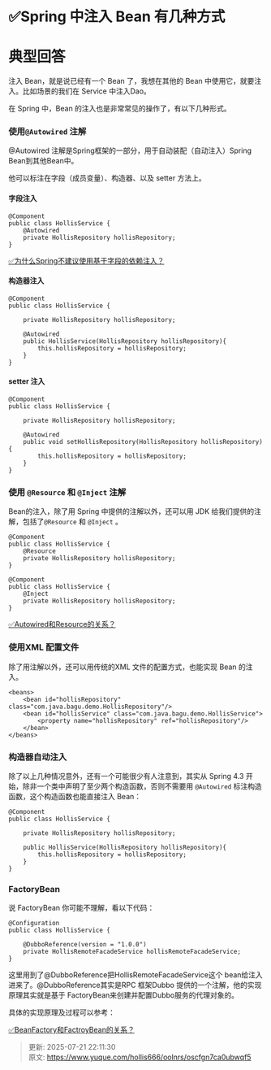 # ✅Spring 中注入 Bean 有几种方式

# 典型回答


注入 Bean，就是说已经有一个 Bean 了，我想在其他的 Bean 中使用它，就要注入。比如场景的我们在 Service 中注入Dao。



在 Spring 中，Bean 的注入也是非常常见的操作了，有以下几种形式。



### 使用`@Autowired` 注解


@Autowired 注解是Spring框架的一部分，用于自动装配（自动注入）Spring Bean到其他Bean中。



他可以标注在字段（成员变量）、构造器、以及 setter 方法上。



#### 字段注入


```plain
@Component
public class HollisService {
    @Autowired
    private HollisRepository hollisRepository;
}

```



[✅为什么Spring不建议使用基于字段的依赖注入？](https://www.yuque.com/hollis666/oolnrs/lbst9ffoy74od6kr)

#### 构造器注入


```plain
@Component
public class HollisService {

    private HollisRepository hollisRepository;
    
    @Autowired
    public HollisService(HollisRepository hollisRepository){
        this.hollisRepository = hollisRepository;
    }
}

```



#### setter 注入


```plain
@Component
public class HollisService {

    private HollisRepository hollisRepository;
    
    @Autowired
    public void setHollisRepository(HollisRepository hollisRepository){
        this.hollisRepository = hollisRepository;
    }
}

```



### <font style="color:rgb(13, 13, 13);">使用 </font>`@Resource`<font style="color:rgb(13, 13, 13);"> 和 </font>`@Inject`<font style="color:rgb(13, 13, 13);"> 注解</font>


Bean的注入，除了用 Spring 中提供的注解以外，还可以用 JDK 给我们提供的注解，包括了`@Resource`<font style="color:rgb(13, 13, 13);"> 和 </font>`@Inject`<font style="color:rgb(13, 13, 13);"> 。</font>

<font style="color:rgb(13, 13, 13);"></font>

```plain
@Component
public class HollisService {
    @Resource
    private HollisRepository hollisRepository;
}

@Component
public class HollisService {
    @Inject
    private HollisRepository hollisRepository;
}
```

<font style="color:rgb(13, 13, 13);"></font>

[✅Autowired和Resource的关系？](https://www.yuque.com/hollis666/oolnrs/gai6a9)



### 使用XML 配置文件


除了用注解以外，还可以用传统的XML 文件的配置方式，也能实现 Bean 的注入。



```plain
<beans>
    <bean id="hollisRepository" class="com.java.bagu.demo.HollisRepository"/>
    <bean id="hollisService" class="com.java.bagu.demo.HollisService">
        <property name="hollisRepository" ref="hollisRepository"/>
    </bean>
</beans>

```





### 构造器自动注入


除了以上几种情况意外，还有一个可能很少有人注意到，其实从 Spring 4.3 开始，除非一个类中声明了至少两个构造函数，否则不需要用 `@Autowired` 标注构造函数，这个构造函数也能直接注入 Bean：





```plain
@Component
public class HollisService {

    private HollisRepository hollisRepository;
    
    public HollisService(HollisRepository hollisRepository){
        this.hollisRepository = hollisRepository;
    }
}

```





### FactoryBean


说 FactoryBean 你可能不理解，看以下代码：



```plain
@Configuration
public class HollisService {

    @DubboReference(version = "1.0.0")
    private HollisRemoteFacadeService hollisRemoteFacadeService;
}
```



这里用到了@DubboReference把HollisRemoteFacadeService这个 bean给注入进来了。@DubboReference其实是RPC 框架Dubbo 提供的一个注解，他的实现原理其实就是基于 FactoryBean来创建并配置Dubbo服务的代理对象的。



具体的实现原理及过程可以参考：



[✅BeanFactory和FactroyBean的关系？](https://www.yuque.com/hollis666/oolnrs/cnhqfg)



> 更新: 2025-07-21 22:11:30  
> 原文: <https://www.yuque.com/hollis666/oolnrs/oscfgn7ca0ubwqf5>